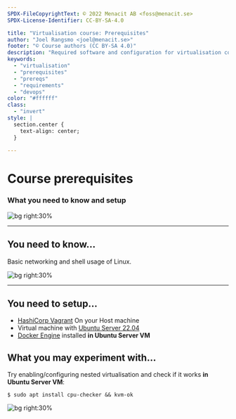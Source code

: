 ```yaml
---
SPDX-FileCopyrightText: © 2022 Menacit AB <foss@menacit.se>
SPDX-License-Identifier: CC-BY-SA-4.0

title: "Virtualisation course: Prerequisites"
author: "Joel Rangsmo <joel@menacit.se>"
footer: "© Course authors (CC BY-SA 4.0)"
description: "Required software and configuration for virtualisation course"
keywords:
  - "virtualisation"
  - "prerequisites"
  - "prereqs"
  - "requirements"
  - "devops"
color: "#ffffff"
class:
  - "invert"
style: |
  section.center {
    text-align: center;
  }

---
```

<!-- _footer: "© Course authors (CC BY-SA 4.0) - Image: © Gytis B (CC BY-SA 2.0)" -->
# Course prerequisites
### What you need to know and setup

![bg right:30%](images/02-vechicle_graveyard.jpg)

---
<!-- _footer: "© Course authors (CC BY-SA 4.0) - Image: © Thierry Ehrmann (CC BY 2.0)" -->
## You need to know...
Basic networking and shell usage of Linux.

![bg right:30%](images/02-man_thinking.jpg)

<!--
- Participants need to know basic ethernet and IP networking to understand some concepts and labs.

- Being somewhat comfortable in the Linux shell is a requirement. Some of the things we'll cover
can't be done through a GUI.

- When covering OS virtualisation we'll also dig a bit deep down into Linux internals. You don't
need to be an expert but knowing what kernel space and user space is will surely help.
-->

---
<!-- _footer: "© Course authors (CC BY-SA 4.0) - Image: © Kristina Hoeppner (CC BY-SA 2.0)" -->
## You need to setup...
- [HashiCorp Vagrant](https://developer.hashicorp.com/vagrant/downloads) On your Host machine
- Virtual machine with [Ubuntu Server 22.04](https://ubuntu.com/download/server)
- [Docker Engine](https://docs.docker.com/engine/install/ubuntu/) installed **in Ubuntu Server VM**

## What you may experiment with...
Try enabling/configuring nested virtualisation and check if it works **in Ubuntu Server VM**:

```
$ sudo apt install cpu-checker && kvm-ok
```

![bg right:30%](images/02-llama.jpg)

<!--
- We'll need some software and a lab environments for the course

- Ubuntu will be used in most demos and labs.

- For now, just make sure that the software is installed and seem to be working.

- Nested virtualisation allows us to run hardware accelerated virtualisation inside a HW-level VM,
which could be very useful for experimentation.

- It does however put requirements on HW and SW configuration. Urge participants to try enabling
it: if it works well for the majority we'll try to incorporate use of it in labs.

- Check out the presentation links: I will however not provide a step-by-step guide, you won't get
it in real life.
-->
